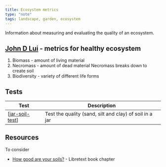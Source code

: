 ```yaml
---
title: Ecosystem metrics
type: "note"
tags: landscape, garden, ecosystem
---
```




Information about measuring and evaluating the quality of an ecosystem.

## [John D Lui](https://regenerationinternational.org/2016/03/07/meet-john-d-liu-the-indiana-jones-of-landscape-restoration/) - metrics for healthy ecosystem

1. Biomass - amount of living material
2. Necromass - amount of dead material
    Necromass breaks down to create soil
3. Biodiversity - variety of different life forms

## Tests

| Test | Description |
| --- | --- |
| [[jar-soil-test]] | Test the quality (sand, silt and clay) of soil in a jar |

## Resources

To consider

- [How good are your soils?](https://geo.libretexts.org/Bookshelves/Soil_Science/Building_Soils_for_Better_Crops_-_Ecological_Management_for_Healthy_Soils_4e_(Magdoff_and_van_Es)/23%3A_How_Good_Are_Your_Soils) - Libretext book chapter

[//begin]: # "Autogenerated link references for markdown compatibility"
[jar-soil-test]: jar-soil-test "Jar soil test"
[//end]: # "Autogenerated link references"